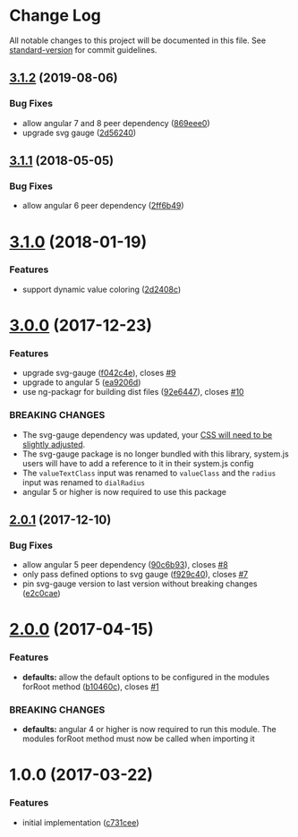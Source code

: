 # Change Log

All notable changes to this project will be documented in this file. See [standard-version](https://github.com/conventional-changelog/standard-version) for commit guidelines.

<a name="3.1.2"></a>
## [3.1.2](https://github.com/mattlewis92/angular-gauge/compare/v3.1.1...v3.1.2) (2019-08-06)


### Bug Fixes

* allow angular 7 and 8 peer dependency ([869eee0](https://github.com/mattlewis92/angular-gauge/commit/869eee0))
* upgrade svg gauge ([2d56240](https://github.com/mattlewis92/angular-gauge/commit/2d56240))



<a name="3.1.1"></a>
## [3.1.1](https://github.com/mattlewis92/angular-gauge/compare/v3.1.0...v3.1.1) (2018-05-05)


### Bug Fixes

* allow angular 6 peer dependency ([2ff6b49](https://github.com/mattlewis92/angular-gauge/commit/2ff6b49))



<a name="3.1.0"></a>
# [3.1.0](https://github.com/mattlewis92/angular-gauge/compare/v3.0.0...v3.1.0) (2018-01-19)


### Features

* support dynamic value coloring ([2d2408c](https://github.com/mattlewis92/angular-gauge/commit/2d2408c))



<a name="3.0.0"></a>
# [3.0.0](https://github.com/mattlewis92/angular-gauge/compare/v2.0.1...v3.0.0) (2017-12-23)


### Features

* upgrade svg-gauge ([f042c4e](https://github.com/mattlewis92/angular-gauge/commit/f042c4e)), closes [#9](https://github.com/mattlewis92/angular-gauge/issues/9)
* upgrade to angular 5 ([ea9206d](https://github.com/mattlewis92/angular-gauge/commit/ea9206d))
* use ng-packagr for building dist files ([92e6447](https://github.com/mattlewis92/angular-gauge/commit/92e6447)), closes [#10](https://github.com/mattlewis92/angular-gauge/issues/10)


### BREAKING CHANGES

* The svg-gauge dependency was updated, your [CSS will need to be slightly adjusted](https://github.com/naikus/svg-gauge#migration-from-102).
* The svg-gauge package is no longer bundled with this library, system.js users will
have to add a reference to it in their system.js config
* The `valueTextClass` input was renamed to `valueClass` and the `radius` input was
renamed to `dialRadius`
* angular 5 or higher is now required to use this package



<a name="2.0.1"></a>
## [2.0.1](https://github.com/mattlewis92/angular-gauge/compare/v2.0.0...v2.0.1) (2017-12-10)


### Bug Fixes

* allow angular 5 peer dependency ([90c6b93](https://github.com/mattlewis92/angular-gauge/commit/90c6b93)), closes [#8](https://github.com/mattlewis92/angular-gauge/issues/8)
* only pass defined options to svg gauge ([f929c40](https://github.com/mattlewis92/angular-gauge/commit/f929c40)), closes [#7](https://github.com/mattlewis92/angular-gauge/issues/7)
* pin svg-gauge version to last version without breaking changes ([e2c0cae](https://github.com/mattlewis92/angular-gauge/commit/e2c0cae))



<a name="2.0.0"></a>
# [2.0.0](https://github.com/mattlewis92/angular-gauge/compare/v1.0.0...v2.0.0) (2017-04-15)


### Features

* **defaults:** allow the default options to be configured in the modules forRoot method ([b10460c](https://github.com/mattlewis92/angular-gauge/commit/b10460c)), closes [#1](https://github.com/mattlewis92/angular-gauge/issues/1)


### BREAKING CHANGES

* **defaults:** angular 4 or higher is now required to run this module. The modules forRoot method
must now be called when importing it



<a name="1.0.0"></a>
# 1.0.0 (2017-03-22)


### Features

* initial implementation ([c731cee](https://github.com/mattlewis92/angular-gauge/commit/c731cee))
